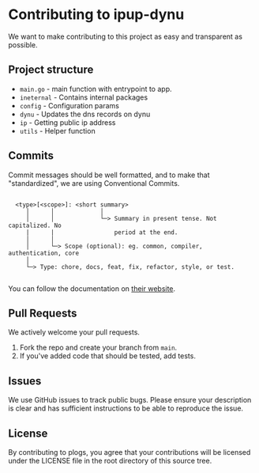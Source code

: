 # Contributing to ipup-dynu

We want to make contributing to this project as easy and transparent as
possible.

## Project structure

- `main.go` - main function with entrypoint to app.
- `ineternal` - Contains internal packages
- `config` - Configuration params
- `dynu` - Updates the dns records on dynu
- `ip` - Getting public ip address 
- `utils` - Helper function


## Commits

Commit messages should be well formatted, and to make that "standardized", we
are using Conventional Commits.

```shell

  <type>[<scope>]: <short summary>
     │      │             │
     │      │             └─> Summary in present tense. Not capitalized. No
     |      |                 period at the end. 
     │      │
     │      └─> Scope (optional): eg. common, compiler, authentication, core
     │
     └─> Type: chore, docs, feat, fix, refactor, style, or test.
     
```

You can follow the documentation on
[their website](https://www.conventionalcommits.org).

## Pull Requests

We actively welcome your pull requests.

1. Fork the repo and create your branch from `main`.
2. If you've added code that should be tested, add tests.

## Issues

We use GitHub issues to track public bugs. Please ensure your description is
clear and has sufficient instructions to be able to reproduce the issue.

## License

By contributing to plogs, you agree that your contributions will be licensed
under the LICENSE file in the root directory of this source tree.
